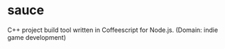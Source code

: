 # sauce
C++ project build tool written in Coffeescript for Node.js. (Domain: indie game development)
